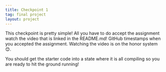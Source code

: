 ```yaml
---
title: Checkpoint 1
tag: final project
layout: project
---
```


This checkpoint is pretty simple! All you have to do accept the assignment watch
the video that is linked in the README.md! GitHub timestamps when you accepted
the assignment. Watching the video is on the honor system 😊.

You should get the starter code into a state where it is all compiling so you
are ready to hit the ground running!